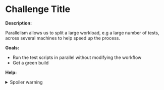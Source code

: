 # Challenge Title

**Description:**

Parallelism allows us to split a large workload, e.g a large number of tests, across several machines to help speed up the process.

**Goals:**

- Run the test scripts in parallel without modifying the workflow
- Get a green build

**Help:**
<details>
  <summary>Spoiler warning</summary>
  * https://circleci.com/docs/2.0/parallelism-faster-jobs/#running-split-tests
</details>
